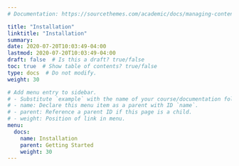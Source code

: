 ```yaml
---
# Documentation: https://sourcethemes.com/academic/docs/managing-content/

title: "Installation"
linktitle: "Installation"
summary:
date: 2020-07-20T10:03:49-04:00
lastmod: 2020-07-20T10:03:49-04:00
draft: false  # Is this a draft? true/false
toc: true  # Show table of contents? true/false
type: docs  # Do not modify.
weight: 30

# Add menu entry to sidebar.
# - Substitute `example` with the name of your course/documentation folder.
# - name: Declare this menu item as a parent with ID `name`.
# - parent: Reference a parent ID if this page is a child.
# - weight: Position of link in menu.
menu:
  docs:
    name: Installation
    parent: Getting Started
    weight: 30
---
```

